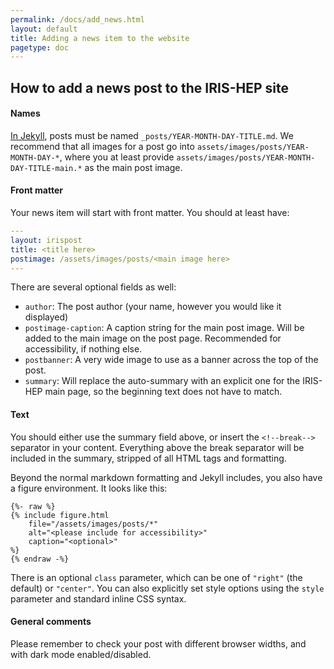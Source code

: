 ```yaml
---
permalink: /docs/add_news.html
layout: default
title: Adding a news item to the website
pagetype: doc
---
```



## How to add a news post to the IRIS-HEP site

#### Names

[In Jekyll](https://jekyllrb.com/docs/posts/), posts must be named `_posts/YEAR-MONTH-DAY-TITLE.md`. We recommend that all images
for a post go into `assets/images/posts/YEAR-MONTH-DAY-*`, where you at least provide `assets/images/posts/YEAR-MONTH-DAY-TITLE-main.*` as
the main post image.

#### Front matter

Your news item will start with front matter. You should at least have:

```yaml
---
layout: irispost
title: <title here>
postimage: /assets/images/posts/<main image here>
---
```

There are several optional fields as well:

* `author`: The post author (your name, however you would like it displayed)
* `postimage-caption`: A caption string for the main post image. Will be added to the main image on the post page. Recommended for accessibility, if nothing else.
* `postbanner`: A very wide image to use as a banner across the top of the post.
* `summary`: Will replace the auto-summary with an explicit one for the IRIS-HEP main page, so the beginning text does not have to match.

#### Text

You should either use the summary field above, or insert the `<!--break-->` separator in your content. Everything above the break separator will be included in the summary, stripped of all HTML tags and formatting.

Beyond the normal markdown formatting and Jekyll includes, you also have a figure environment. It looks like this:

```
{%- raw %}
{% include figure.html
    file="/assets/images/posts/*"
    alt="<please include for accessibility>"
    caption="<optional>"
%}
{% endraw -%}
```

There is an optional `class` parameter, which can be one of `"right"` (the default) or `"center"`. You can also explicitly set style options using the `style` parameter and standard inline CSS syntax.

#### General comments

Please remember to check your post with different browser widths, and with dark mode enabled/disabled.
